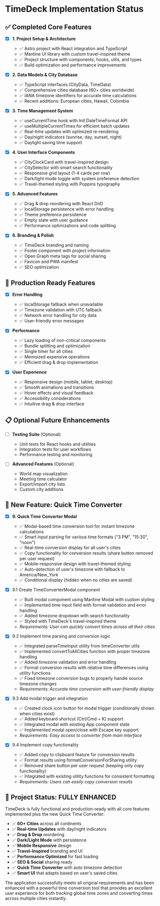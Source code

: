 # TimeDeck Implementation Status

## ✅ **Completed Core Features**

- [x] **1. Project Setup & Architecture**

  - ✅ Astro project with React integration and TypeScript
  - ✅ Mantine UI library with custom travel-inspired theme
  - ✅ Project structure with components, hooks, utils, and types
  - ✅ Build optimization and performance improvements

- [x] **2. Data Models & City Database**

  - ✅ TypeScript interfaces (CityData, TimeData)
  - ✅ Comprehensive cities database (60+ cities worldwide)
  - ✅ IANA timezone identifiers for accurate time calculations
  - ✅ Recent additions: European cities, Hawaii, Colombia

- [x] **3. Time Management System**

  - ✅ useCurrentTime hook with Intl.DateTimeFormat API
  - ✅ useMultipleCurrentTimes for efficient batch updates
  - ✅ Real-time updates with optimized re-rendering
  - ✅ Day/night indicators (sunrise, day, sunset, night)
  - ✅ Daylight saving time support

- [x] **4. User Interface Components**

  - ✅ CityClockCard with travel-inspired design
  - ✅ CitySelector with smart search functionality
  - ✅ Responsive grid layout (1-4 cards per row)
  - ✅ Dark/light mode toggle with system preference detection
  - ✅ Travel-themed styling with Poppins typography

- [x] **5. Advanced Features**

  - ✅ Drag & drop reordering with React DnD
  - ✅ localStorage persistence with error handling
  - ✅ Theme preference persistence
  - ✅ Empty state with user guidance
  - ✅ Performance optimizations and code splitting

- [x] **6. Branding & Polish**
  - ✅ TimeDeck branding and naming
  - ✅ Footer component with project information
  - ✅ Open Graph meta tags for social sharing
  - ✅ Favicon and PWA manifest
  - ✅ SEO optimization

## 🚀 **Production Ready Features**

- [x] **Error Handling**

  - ✅ localStorage fallback when unavailable
  - ✅ Timezone validation with UTC fallback
  - ✅ Network error handling for city data
  - ✅ User-friendly error messages

- [x] **Performance**

  - ✅ Lazy loading of non-critical components
  - ✅ Bundle splitting and optimization
  - ✅ Single timer for all cities
  - ✅ Memoized expensive operations
  - ✅ Efficient drag & drop implementation

- [x] **User Experience**
  - ✅ Responsive design (mobile, tablet, desktop)
  - ✅ Smooth animations and transitions
  - ✅ Hover effects and visual feedback
  - ✅ Accessibility considerations
  - ✅ Intuitive drag & drop interface

## 📋 **Optional Future Enhancements**

- [ ] **Testing Suite** (Optional)

  - Unit tests for React hooks and utilities
  - Integration tests for user workflows
  - Performance testing and monitoring

- [ ] **Advanced Features** (Optional)
  - World map visualization
  - Meeting time calculator
  - Export/import city lists
  - Custom city additions

## 🚀 **New Feature: Quick Time Converter**

- [x] **9. Quick Time Converter Modal**

  - ✅ Modal-based time conversion tool for instant timezone calculations
  - ✅ Smart input parsing for various time formats ("3 PM", "15:30", "noon")
  - ✅ Real-time conversion display for all user's cities
  - ✅ Copy functionality for conversion results (share button removed per user request)
  - ✅ Mobile-responsive design with travel-themed styling
  - ✅ Auto-detection of user's timezone with fallback to America/New_York
  - ✅ Conditional display (hidden when no cities are saved)

- [x] 9.1 Create TimeConverterModal component

  - ✅ Built modal component using Mantine Modal with custom styling
  - ✅ Implemented time input field with format validation and error handling
  - ✅ Added timezone dropdown with search functionality
  - ✅ Styled with TimeDeck's travel-inspired theme
  - _Requirements: User can quickly convert times across all their cities_

- [x] 9.2 Implement time parsing and conversion logic

  - ✅ Integrated parseTimeInput utility from timeConverter utils
  - ✅ Implemented convertToAllCities function with proper timezone handling
  - ✅ Added timezone validation and error handling
  - ✅ Format conversion results with relative time differences using utility functions
  - ✅ Fixed timezone conversion bugs to properly handle source timezone changes
  - _Requirements: Accurate time conversion with user-friendly display_

- [x] 9.3 Add modal trigger and integration

  - ✅ Created clock icon button for modal trigger (conditionally shown when cities exist)
  - ✅ Added keyboard shortcut (Ctrl/Cmd + K) support
  - ✅ Integrated modal with existing App component state
  - ✅ Implemented modal open/close with Escape key support
  - _Requirements: Easy access to converter from main interface_

- [x] 9.4 Implement copy functionality
  - ✅ Added copy to clipboard feature for conversion results
  - ✅ Format results using formatConversionForSharing utility
  - ✅ Removed share button per user request (keeping only copy functionality)
  - ✅ Integrated with existing utility functions for consistent formatting
  - _Requirements: Users can easily copy conversion results_

## 🎯 **Project Status: FULLY ENHANCED**

TimeDeck is fully functional and production-ready with all core features implemented plus the new Quick Time Converter:

- ✅ **60+ Cities** across all continents
- ✅ **Real-time Updates** with day/night indicators
- ✅ **Drag & Drop** reordering
- ✅ **Dark/Light Mode** with persistence
- ✅ **Mobile Responsive** design
- ✅ **Travel-Inspired** branding and UI
- ✅ **Performance Optimized** for fast loading
- ✅ **SEO & Social** sharing ready
- ✅ **Quick Time Converter** with auto timezone detection
- ✅ **Smart UI** that adapts based on user's saved cities

The application successfully meets all original requirements and has been enhanced with a powerful time conversion tool that provides an excellent user experience for both tracking global time zones and converting times across multiple cities instantly.
